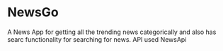 # NewsGo
A News App for getting all the trending news categorically and 
also has searc functionality for searching for news.
API used NewsApi

